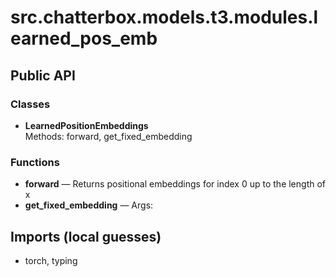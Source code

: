 # src.chatterbox.models.t3.modules.learned_pos_emb

## Public API

### Classes
- **LearnedPositionEmbeddings**  
  Methods: forward, get_fixed_embedding

### Functions
- **forward** — Returns positional embeddings for index 0 up to the length of x
- **get_fixed_embedding** — Args:

## Imports (local guesses)
- torch, typing